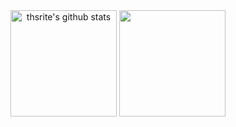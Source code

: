 
  <div align="center">
    <img align="center" height="170vw" src="https://github-readme-stats.vercel.app/api?username=thsrite&hide_border=true&show_icons=true&theme=ayu-mirage" alt="thsrite's github stats">
    <img align="center" height="170vw" src="https://github-readme-stats-git-masterrstaa-rickstaa.vercel.app/api/top-langs/?username=thsrite&layout=compact&theme=ayu-mirage"></a>
  </div>

<!--
**thsrite/thsrite** is a ✨ _special_ ✨ repository because its `README.md` (this file) appears on your GitHub profile.

Here are some ideas to get you started:

- 🔭 I’m currently working on ...
- 🌱 I’m currently learning ...
- 👯 I’m looking to collaborate on ...
- 🤔 I’m looking for help with ...
- 💬 Ask me about ...
- 📫 How to reach me: ...
- 😄 Pronouns: ...
- ⚡ Fun fact: ...
-->
